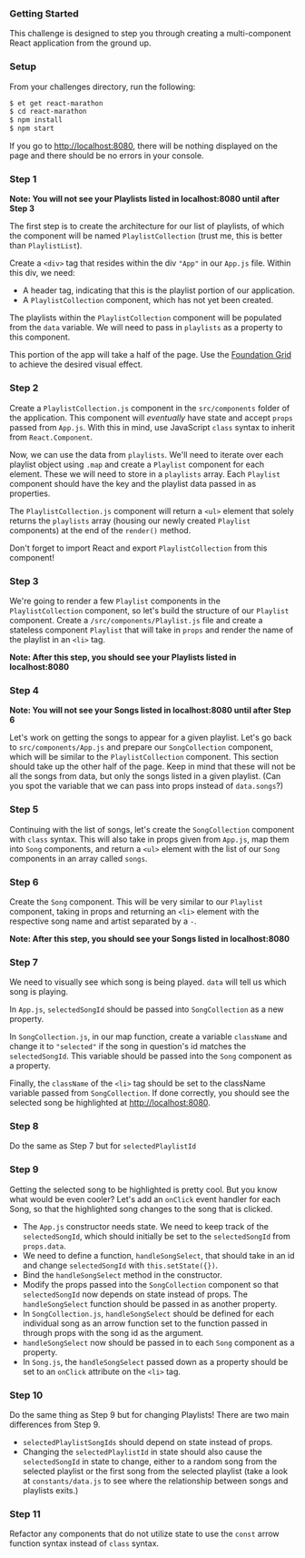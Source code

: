 ### Getting Started

This challenge is designed to step you through creating a multi-component React application from the ground up.

### Setup

From your challenges directory, run the following:

```sh
$ et get react-marathon
$ cd react-marathon
$ npm install
$ npm start
```

If you go to <http://localhost:8080>, there will be nothing displayed on the page and there should be no errors in your console.

### Step 1

**Note: You will not see your Playlists listed in localhost:8080 until after Step 3**

The first step is to create the architecture for our list of playlists, of which the component will be named `PlaylistCollection` (trust me, this is better than `PlaylistList`).

Create a `<div>` tag that resides within the div `"App"` in our `App.js` file. Within this div, we need:

* A header tag, indicating that this is the playlist portion of our application.
* A `PlaylistCollection` component, which has not yet been created.

The playlists within the `PlaylistCollection` component will be populated from the `data` variable. We will need to pass in `playlists` as a property to this component.

This portion of the app will take a half of the page. Use the [Foundation Grid](http://foundation.zurb.com/sites/docs/grid.html) to achieve the desired visual effect.

### Step 2

Create a `PlaylistCollection.js` component in the `src/components` folder of the application. This component will _eventually_ have state and accept `props` passed from `App.js`. With this in mind, use JavaScript `class` syntax to inherit from `React.Component`.

Now, we can use the data from `playlists`. We'll need to iterate over each playlist object using `.map` and create a `Playlist` component for each element. These we will need to store in a `playlists` array. Each `Playlist` component should have the key and the playlist data passed in as properties.

The `PlaylistCollection.js` component will return a `<ul>` element that solely returns the `playlists` array (housing our newly created `Playlist` components) at the end of the `render()` method.

Don't forget to import React and export `PlaylistCollection` from this component!

### Step 3

We're going to render a few `Playlist` components in the `PlaylistCollection` component, so let's build the structure of our `Playlist` component. Create a `/src/components/Playlist.js` file and create a stateless component `Playlist` that will take in `props` and render the name of the playlist in an `<li>` tag.

**Note: After this step, you should see your Playlists listed in localhost:8080**

### Step 4

**Note: You will not see your Songs listed in localhost:8080 until after Step 6**

Let's work on getting the songs to appear for a given playlist. Let's go back to `src/components/App.js` and prepare our `SongCollection` component, which will be similar to the `PlaylistCollection` component. This section should take up the other half of the page. Keep in mind that these will not be all the songs from data, but only the songs listed in a given playlist. (Can you spot the variable that we can pass into props instead of `data.songs`?)

### Step 5

Continuing with the list of songs, let's create the `SongCollection` component with `class` syntax. This will also take in props given from `App.js`, map them into `Song` components, and return a `<ul>` element with the list of our `Song` components in an array called `songs`.

### Step 6

Create the `Song` component. This will be very similar to our `Playlist` component, taking in props and returning an `<li>` element with the respective song name and artist separated by a `-`.

**Note: After this step, you should see your Songs listed in localhost:8080**

### Step 7

We need to visually see which song is being played. `data` will tell us which song is playing.

In `App.js`, `selectedSongId` should be passed into `SongCollection` as a new property.

In `SongCollection.js`, in our map function, create a variable `className` and change it to `"selected"` if the song in question's id matches the `selectedSongId`. This variable should be passed into the `Song` component as a property.

Finally, the `className` of the `<li>` tag should be set to the className variable passed from `SongCollection`. If done correctly, you should see the selected song be highlighted at <http://localhost:8080>.

### Step 8

Do the same as Step 7 but for `selectedPlaylistId`

### Step 9

Getting the selected song to be highlighted is pretty cool. But you know what would be even cooler? Let's add an `onClick` event handler for each Song, so that the highlighted song changes to the song that is clicked.

- The `App.js` constructor needs state. We need to keep track of the `selectedSongId`, which should initially be set to the `selectedSongId` from `props.data`.
- We need to define a function, `handleSongSelect`, that should take in an id and change `selectedSongId` with `this.setState({})`.
- Bind the `handleSongSelect` method in the constructor.
- Modify the props passed into the `SongCollection` component so that `selectedSongId` now depends on state instead of props. The `handleSongSelect` function should be passed in as another property.
- In `SongCollection.js`, `handleSongSelect` should be defined for each individual song as an arrow function set to the function passed in through props with the song id as the argument.
- `handleSongSelect` now should be passed in to each `Song` component as a property.
- In `Song.js`, the `handleSongSelect` passed down as a property should be set to an `onClick` attribute on the `<li>` tag.

### Step 10

Do the same thing as Step 9 but for changing Playlists! There are two main differences from Step 9.

- `selectedPlaylistSongIds` should depend on state instead of props.
- Changing the `selectedPlaylistId` in state should also cause the `selectedSongId` in state to change, either to a random song from the selected playlist or the first song from the selected playlist (take a look at `constants/data.js` to see where the relationship between songs and playlists exits.)

### Step 11

Refactor any components that do not utilize state to use the `const` arrow function syntax instead of `class` syntax.

